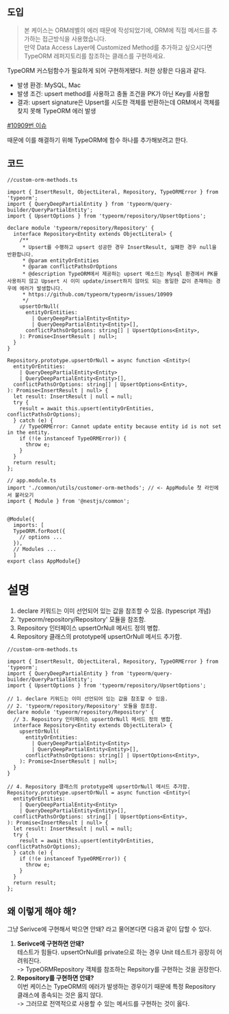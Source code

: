 ## 도입

> 본 케이스는 ORM레벨의 에러 때문에 작성되었기에, ORM에 직접 메서드를 추가하는 접근방식을 사용했습니다.  
> 만약 Data Access Layer에 Customized Method를 추가하고 싶으시다면 TypeORM 레퍼지토리를 참조하는 클래스를 구현하세요.

TypeORM 커스텀함수가 필요하게 되어 구현하게됐다. 처한 상황은 다음과 같다.

* 발생 환경: MySQL, Mac
* 발생 조건: upsert method를 사용하고 충돌 조건을 PK가 아닌 Key를 사용함
* 결과: upsert signature은 Upsert를 시도한 객체를 반환하는데 ORM에서 객체를 찾지 못해 TypeORM 에러 발생

[#10909번 이슈](https://github.com/typeorm/typeorm/issues/10909)

때문에 이를 해결하기 위해 TypeORM에 함수 하나를 추가해보려고 한다.

## 코드

```
//custom-orm-methods.ts

import { InsertResult, ObjectLiteral, Repository, TypeORMError } from 'typeorm';
import { QueryDeepPartialEntity } from 'typeorm/query-builder/QueryPartialEntity';
import { UpsertOptions } from 'typeorm/repository/UpsertOptions';

declare module 'typeorm/repository/Repository' {
  interface Repository<Entity extends ObjectLiteral> {
    /**
     * Upsert를 수행하고 upsert 성공한 경우 InsertResult, 실패한 경우 null을 반환합니다.
     * @param entityOrEntities
     * @param conflictPathsOrOptions
     * @description TypeORM에서 제공하는 upsert 메소드는 Mysql 환경에서 PK를 사용하지 않고 Upsert 시 이미 update/insert하지 않아도 되는 동일한 값이 존재하는 경우에 에러가 발생합니다.
     * https://github.com/typeorm/typeorm/issues/10909
     */
    upsertOrNull(
      entityOrEntities:
        | QueryDeepPartialEntity<Entity>
        | QueryDeepPartialEntity<Entity>[],
      conflictPathsOrOptions: string[] | UpsertOptions<Entity>,
    ): Promise<InsertResult | null>;
  }
}

Repository.prototype.upsertOrNull = async function <Entity>(
  entityOrEntities:
    | QueryDeepPartialEntity<Entity>
    | QueryDeepPartialEntity<Entity>[],
  conflictPathsOrOptions: string[] | UpsertOptions<Entity>,
): Promise<InsertResult | null> {
  let result: InsertResult | null = null;
  try {
    result = await this.upsert(entityOrEntities, conflictPathsOrOptions);
  } catch (e) {
    // TypeORMError: Cannot update entity because entity id is not set in the entity.
    if (!(e instanceof TypeORMError)) {
      throw e;
    }
  }
  return result;
};
```

```
// app.module.ts
import './common/utils/customer-orm-methods'; // <- AppModule 첫 라인에서 불러오기
import { Module } from '@nestjs/common';


@Module({
  imports: [
  TypeORM.forRoot({
  	// options ...
  }),
  // Modules ...
  ]
export class AppModule{}
```

# 설명

1. declare 키워드는 이미 선언되어 있는 값을 참조할 수 있음. (typescript 개념)
2. 'typeorm/repository/Repository' 모듈을 참조함.
3. Repository 인터페이스 upsertOrNull 메서드 정의 병합.
4. Repository 클래스의 prototype에 upsertOrNull 메서드 추가함.

```
//custom-orm-methods.ts

import { InsertResult, ObjectLiteral, Repository, TypeORMError } from 'typeorm';
import { QueryDeepPartialEntity } from 'typeorm/query-builder/QueryPartialEntity';
import { UpsertOptions } from 'typeorm/repository/UpsertOptions';

// 1. declare 키워드는 이미 선언되어 있는 값을 참조할 수 있음.
// 2. 'typeorm/repository/Repository' 모듈을 참조함.
declare module 'typeorm/repository/Repository' {
  // 3. Repository 인터페이스 upsertOrNull 메서드 정의 병합.
  interface Repository<Entity extends ObjectLiteral> {
    upsertOrNull(
      entityOrEntities:
        | QueryDeepPartialEntity<Entity>
        | QueryDeepPartialEntity<Entity>[],
      conflictPathsOrOptions: string[] | UpsertOptions<Entity>,
    ): Promise<InsertResult | null>;
  }
}

// 4. Repository 클래스의 prototype에 upsertOrNull 메서드 추가함.
Repository.prototype.upsertOrNull = async function <Entity>(
  entityOrEntities:
    | QueryDeepPartialEntity<Entity>
    | QueryDeepPartialEntity<Entity>[],
  conflictPathsOrOptions: string[] | UpsertOptions<Entity>,
): Promise<InsertResult | null> {
  let result: InsertResult | null = null;
  try {
    result = await this.upsert(entityOrEntities, conflictPathsOrOptions);
  } catch (e) {
    if (!(e instanceof TypeORMError)) {
      throw e;
    }
  }
  return result;
};
```

## 왜 이렇게 해야 해?

그냥 Serivce에 구현해서 박으면 안돼? 라고 물어본다면 다음과 같이 답할 수 있다.

1. **Serivce에 구현하면 안돼?**  
   테스트가 힘들다. upsertOrNull를 private으로 하는 경우 Unit 테스트가 굉장히 어려워진다.  
   \-> TypeORMRepository 객체를 참조하는 Repsitory를 구현하는 것을 권장한다.
2. **Repository를 구현하면 안돼?**  
   이번 케이스는 TypeORM의 에러가 발생하는 경우이기 때문에 특정 Repository 클래스에 종속되는 것은 옳지 않다.  
   \-> 그러므로 전역적으로 사용할 수 있는 메서드를 구현하는 것이 옳다.